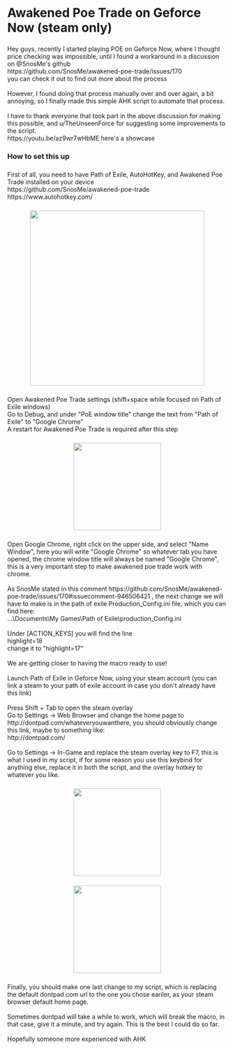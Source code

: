 <h1 align="left">Awakened Poe Trade on Geforce Now (steam only)</h1>

###

<p align="left">Hey guys, recently I started playing POE on Geforce Now, where I thought price checking was impossible, until I found a workaround in a discussion on  @SnosMe's github <br>https://github.com/SnosMe/awakened-poe-trade/issues/170<br>you can check it out to find out more about the process<br><br>However, I found doing that process manually over and over again, a bit annoying, so I finally made this simple AHK script to automate that process.<br><br>I have to thank everyone that took part in the above discussion for making this possible, and u/TheUnseenForce for suggesting some improvements to the script. <br>https://youtu.be/az9wr7wHbME here's a showcase</p>

###

<h3 align="left">How to set this up</h3>

###

<p align="left">First of all, you need to have Path of Exile, AutoHotKey, and Awakened Poe Trade installed on your device<br>https://github.com/SnosMe/awakened-poe-trade<br>https://www.autohotkey.com/</p>

###

<div align="center">
  <img height="400" src="https://i.imgur.com/MyRtMfc.png"  />
</div>

###

<p align="left">Open Awakened Poe Trade settings (shift+space while focused on Path of Exile windows)<br>Go to Debug, and under "PoE window title" change the text from "Path of Exile" to "Google Chrome"<br>A restart for Awakened Poe Trade is required after this step</p>

###

<div align="center">
  <img height="200" src="https://i.imgur.com/aODInfi.png"  />
</div>

###

<p align="left">Open Google Chrome, right click on the upper side, and select "Name Window", here you will write "Google Chrome" so whatever tab you have opened, the chrome window title will always be named "Google Chrome", this is a very important step to make awakened poe trade work with chrome.<br><br>As SnosMe stated in this comment https://github.com/SnosMe/awakened-poe-trade/issues/170#issuecomment-946506421 , the next change we will have to make is in the path of exile Production_Config.ini file, which you can find here:<br>...\Documents\My Games\Path of Exile\production_Config.ini<br><br>Under [ACTION_KEYS] you will find the line<br>highlight=18<br>change it to "highlight=17"<br><br>We are getting closer to having the macro ready to use!<br><br>Launch Path of Exile in Geforce Now, using your steam account (you can link a steam to your path of exile account in case you don't already have this link)<br><br>Press Shift + Tab  to open the steam overlay <br>Go to Settings -> Web Browser and change the home page to http://dontpad.com/whateveryouwanthere, you should obviously change this link, maybe to something like:<br>http://dontpad.com/<your nickname+some random number><br><br>Go to Settings -> In-Game and replace the steam overlay key to F7, this is what I used in my script, if for some reason you use this keybind for anything else, replace it in both the script, and the overlay hotkey to whatever you like.</p>

###

<div align="center">
  <img height="200" src="https://i.imgur.com/HJpmlVf.png"  />
</div>

###

<div align="center">
  <img height="200" src="https://i.imgur.com/aAMe0n5.png"  />
</div>

###

<p align="left">Finally, you should make one last change to my script, which is replacing the default dontpad.com url to the one you chose eariler, as your steam browser default home page.<br><br>Sometimes dontpad will take a while to work, which will break the macro, in that case, give it a minute, and try again. This is the best I could do so far.<br><br>Hopefully someone more experienced with AHK</p>

###

